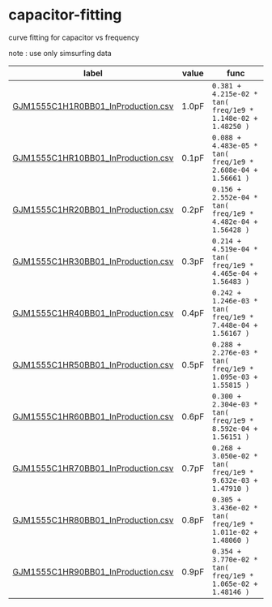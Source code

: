 # capacitor-fitting
curve fitting for capacitor vs frequency

note : use only simsurfing data

| label | value | func |
| ---   | ---   | --- |
| [GJM1555C1H1R0BB01_InProduction.csv](img/GJM1555C1H1R0BB01_InProduction.png) | 1.0pF | `0.381 + 4.215e-02 * tan( freq/1e9 * 1.148e-02 + 1.48250 )` |
| [GJM1555C1HR10BB01_InProduction.csv](img/GJM1555C1HR10BB01_InProduction.png) | 0.1pF | `0.088 + 4.483e-05 * tan( freq/1e9 * 2.608e-04 + 1.56661 )` |
| [GJM1555C1HR20BB01_InProduction.csv](img/GJM1555C1HR20BB01_InProduction.png) | 0.2pF | `0.156 + 2.552e-04 * tan( freq/1e9 * 4.482e-04 + 1.56428 )` |
| [GJM1555C1HR30BB01_InProduction.csv](img/GJM1555C1HR30BB01_InProduction.png) | 0.3pF | `0.214 + 4.519e-04 * tan( freq/1e9 * 4.465e-04 + 1.56483 )` |
| [GJM1555C1HR40BB01_InProduction.csv](img/GJM1555C1HR40BB01_InProduction.png) | 0.4pF | `0.242 + 1.246e-03 * tan( freq/1e9 * 7.448e-04 + 1.56167 )` |
| [GJM1555C1HR50BB01_InProduction.csv](img/GJM1555C1HR50BB01_InProduction.png) | 0.5pF | `0.288 + 2.276e-03 * tan( freq/1e9 * 1.095e-03 + 1.55815 )` |
| [GJM1555C1HR60BB01_InProduction.csv](img/GJM1555C1HR60BB01_InProduction.png) | 0.6pF | `0.300 + 2.304e-03 * tan( freq/1e9 * 8.592e-04 + 1.56151 )` |
| [GJM1555C1HR70BB01_InProduction.csv](img/GJM1555C1HR70BB01_InProduction.png) | 0.7pF | `0.268 + 3.050e-02 * tan( freq/1e9 * 9.632e-03 + 1.47910 )` |
| [GJM1555C1HR80BB01_InProduction.csv](img/GJM1555C1HR80BB01_InProduction.png) | 0.8pF | `0.305 + 3.436e-02 * tan( freq/1e9 * 1.011e-02 + 1.48060 )` |
| [GJM1555C1HR90BB01_InProduction.csv](img/GJM1555C1HR90BB01_InProduction.png) | 0.9pF | `0.354 + 3.770e-02 * tan( freq/1e9 * 1.065e-02 + 1.48146 )` |
